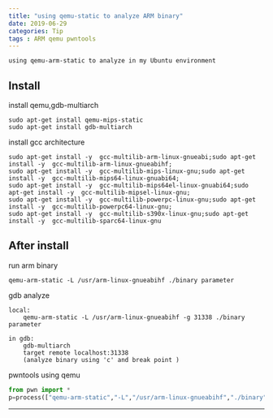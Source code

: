 ```yaml
---
title: "using qemu-static to analyze ARM binary"
date: 2019-06-29
categories: Tip
tags : ARM qemu pwntools
---
```


```
using qemu-arm-static to analyze in my Ubuntu environment
```

Install
-----
install qemu,gdb-multiarch

```
sudo apt-get install qemu-mips-static
sudo apt-get install gdb-multiarch
```

install gcc architecture

```
sudo apt-get install -y  gcc-multilib-arm-linux-gnueabi;sudo apt-get install -y  gcc-multilib-arm-linux-gnueabihf;
sudo apt-get install -y  gcc-multilib-mips-linux-gnu;sudo apt-get install -y  gcc-multilib-mips64-linux-gnuabi64;
sudo apt-get install -y  gcc-multilib-mips64el-linux-gnuabi64;sudo apt-get install -y  gcc-multilib-mipsel-linux-gnu;
sudo apt-get install -y  gcc-multilib-powerpc-linux-gnu;sudo apt-get install -y  gcc-multilib-powerpc64-linux-gnu;
sudo apt-get install -y  gcc-multilib-s390x-linux-gnu;sudo apt-get install -y  gcc-multilib-sparc64-linux-gnu
```

After install
-----

run arm binary

```
qemu-arm-static -L /usr/arm-linux-gnueabihf ./binary parameter
```

gdb analyze

```
local:
    qemu-arm-static -L /usr/arm-linux-gnueabihf -g 31338 ./binary parameter

in gdb:
    gdb-multiarch
    target remote localhost:31338
    (analyze binary using 'c' and break point ) 
```

pwntools using qemu

```python
from pwn import *
p=process(["qemu-arm-static","-L","/usr/arm-linux-gnueabihf","./binary","parameter"])
```
-----
